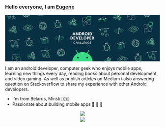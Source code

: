 ### Hello everyone, I am <a href="https://github.com/ezatpanah"> Eugene </a>

<img align="center" alt="wallpaper" src="https://github.com/ezatpanah/ezatpanah/raw/main/android.gif"/>

I am an android developer, computer geek who enjoys mobile apps, learning new things every day, reading books about personal development, and video gaming. As well as publish articles on Medium i also answering question on Stackoverflow to share my experience with other Android developers.

- I'm from Belarus, Minsk :indonesia:
- Passionate about building mobile apps :pig: :pig: :pig:

<div align="center" >
      <img src="https://github-readme-stats.vercel.app/api?username=i30mb1&show_icons=true&count_private=true&line_height=40&hide=contribs,prs,issues&count_private=true">
  <br>
      <img src="https://github-readme-stats.vercel.app/api/top-langs/?username=i30mb1&hide=html&layout=compact&show_icons=true&count_private=true">


</div>

<!--
**i30mb1/i30mb1** is a ✨ _special_ ✨ repository because its `README.md` (this file) appears on your GitHub profile.

Here are some ideas to get you started:

- 🔭 I’m currently working on ...
- 🌱 I’m currently learning ...
- 👯 I’m looking to collaborate on ...
- 🤔 I’m looking for help with ...
- 💬 Ask me about ...
- 📫 How to reach me: ...
- 😄 Pronouns: ...
- ⚡ Fun fact: ...
-->
